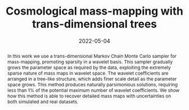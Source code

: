 ---
title: Cosmological mass-mapping with trans-dimensional trees

event: 3rd IMA Conference on Inverse Problems from Theory to Application
event_url: https://ima.org.uk/18111/3rd-ima-conference-on-inverse-problems-from-theory-to-application/

location: International Centre for Mathematical Sciences
address:
  street: ""
  city: Edinburgh
  region: Scotland
  postcode: ""
  country: United Kingdom

summary: ""
abstract: "In this work we use a trans-dimensional Markov Chain Monte Carlo sampler for mass-mapping, promoting sparsity in a wavelet basis.  This sampler gradually grows the parameter space as required by the data, exploiting the extremely sparse nature of mass maps in wavelet space.  The wavelet coefficients are arranged in a tree-like structure, which adds finer scale detail as the parameter space grows. This method produces naturally parsimonious solutions, requiring less than 1% of the potential maximum number of wavelet coefficients. We show how this method is able to recover detailed mass maps with uncertainties on both simulated and real datasets."

# Talk start and end times.
#   End time can optionally be hidden by prefixing the line with `#`.
date: "2022-05-04"
all_day: true

# Schedule page publish date (NOT talk date).
publishDate: "2017-01-01T00:00:00Z"

authors: []
tags: []

# Is this a featured talk? (true/false)
featured: false

links:
- name: Slides
  url: main.pdf
  icon_pack: fas
  icon: chalkboard-teacher
- name: Code
  url: https://github.com/auggiemarignier/tdtmassmapping
  icon_pack: fab
  icon: github
---